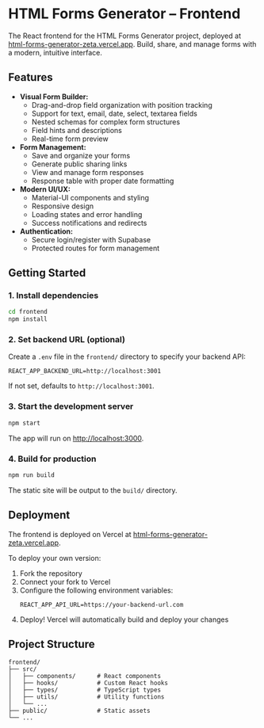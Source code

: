 # HTML Forms Generator – Frontend

The React frontend for the HTML Forms Generator project, deployed at [html-forms-generator-zeta.vercel.app](https://html-forms-generator-zeta.vercel.app). Build, share, and manage forms with a modern, intuitive interface.

## Features
- **Visual Form Builder:**
  - Drag-and-drop field organization with position tracking
  - Support for text, email, date, select, textarea fields
  - Nested schemas for complex form structures
  - Field hints and descriptions
  - Real-time form preview
- **Form Management:**
  - Save and organize your forms
  - Generate public sharing links
  - View and manage form responses
  - Response table with proper date formatting
- **Modern UI/UX:**
  - Material-UI components and styling
  - Responsive design
  - Loading states and error handling
  - Success notifications and redirects
- **Authentication:**
  - Secure login/register with Supabase
  - Protected routes for form management

## Getting Started

### 1. Install dependencies
```sh
cd frontend
npm install
```

### 2. Set backend URL (optional)
Create a `.env` file in the `frontend/` directory to specify your backend API:
```
REACT_APP_BACKEND_URL=http://localhost:3001
```
If not set, defaults to `http://localhost:3001`.

### 3. Start the development server
```sh
npm start
```
The app will run on [http://localhost:3000](http://localhost:3000).

### 4. Build for production
```sh
npm run build
```
The static site will be output to the `build/` directory.

## Deployment
The frontend is deployed on Vercel at [html-forms-generator-zeta.vercel.app](https://html-forms-generator-zeta.vercel.app).

To deploy your own version:
1. Fork the repository
2. Connect your fork to Vercel
3. Configure the following environment variables:
   ```
   REACT_APP_API_URL=https://your-backend-url.com
   ```
4. Deploy! Vercel will automatically build and deploy your changes

## Project Structure
```
frontend/
├── src/
│   ├── components/      # React components
│   ├── hooks/           # Custom React hooks
│   ├── types/           # TypeScript types
│   ├── utils/           # Utility functions
│   └── ...
├── public/              # Static assets
└── ...
```
